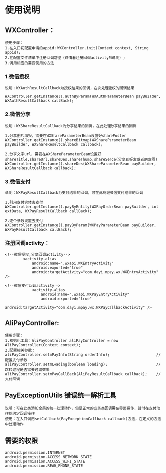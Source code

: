 # 使用说明

## WXController：
    使用步骤：
    1.在入口初配置申请的appid：WXController.init(Context context, String appid);
    2.在配置文件清单中注册回调路径（详情看注册回调activity的说明）;
    3.调用相应的需要使用的方法.

### 1.微信授权
    说明：WXAuthResultCallback为授权结果的回调，在次处理授权的回调结果

    WXController.getInstance().authByParam(WXAuthParameterBean payBuilder, WXAuthResultCallback callBack);

### 2.微信分享
    说明：WXShareResultCallback为分享结果的回调，在此处理分享结果的回调

    1.分享图片海报，需要在WXShareParameterBean设置好sharePoster
    WXController.getInstance().shareBitmap(WXShareParameterBean payBuilder, WXShareResultCallback callback);

    2.分享文字url，需要在WXShareParameterBean设置好shareTitle,shareUrl,shareDes,shareThumb,shareSence(分享到好友或者朋友圈)
    WXController.getInstance().shareDes(WXShareParameterBean payBuilder, WXShareResultCallback callback);

### 3.微信支付
    说明：WXPayResultCallback为支付结果的回调，可在此处理微信支付结果的回调

    1.引用支付实体去支付
    WXController.getInstance().payByEntity(WXPayOrderBean payBuilder, int extData, WXPayResultCallback callBack);

    2.逐个参数设置去支付
    WXController.getInstance().payByParam(WXPayParameterBean payBuilder, WXPayResultCallback callBack);

### 注册回调activity：
    <!--微信授权,分享回调activity-->
            <activity-alias
                android:name=".wxapi.WXEntryActivity"
                android:exported="true"
                android:targetActivity="com.dayi.mpay.wx.WXEntryActivity" />

    <!--微信支付回调activity-->
                <activity-alias
                    android:name=".wxapi.WXPayEntryActivity"
                    android:exported="true"
                    android:targetActivity="com.dayi.mpay.wx.WXPayCallbackActivity" />

## AliPayController:
    使用步骤：
    1.初始化工具：AliPayController aliPayController = new AliPayController(Context context);
    2.配置相关参数：
    aliPayController.setmPayInfo(String orderInfo);                     //配置支付参数
    aliPayController.setmLoading(boolean loading);                      //跳转过程是否需要过渡效果
    aliPayController.setmPayCallBack(AliPayResultCallback callback);    //支付回调

## PayExceptionUtils 错误统一解析工具
    说明：可在此类添加全局的统一处理动作，但是正常的业务类回调需在界面操作，暂时在支付动作处绑定回调操作
    使用：在入口调用setCallback(PayExceptionCallback callback)方法，在定义的方法中处理动作

## 需要的权限
    android.permission.INTERNET
    android.permission.ACCESS_NETWORK_STATE
    android.permission.ACCESS_WIFI_STATE
    android.permission.READ_PHONE_STATE